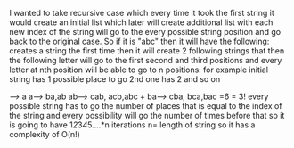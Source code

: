 I wanted to take recursive case which every time it took the first string it would create an initial list which later will create additional list with each new index of the string will go to the every possible string position and go back to the original case.
So if it is "abc" then it will have the following:
creates a string the first time then it will create 2 following strings that then the following letter will go to the first second and third positions and every letter at nth position will be able to go to n positions:
for example initial string has 1 possible place to go 2nd one has 2 and so on

--> a
a--> ba,ab
ab--> cab, acb,abc + ba--> cba, bca,bac =6 = 3!
every possible string has to go the number of places that is equal to the index of the string and every possibility will go the number of times before that so it is going to have 
1*2*3*4*5....*n iterations n= length of string
so it has a complexity of O(n!)
